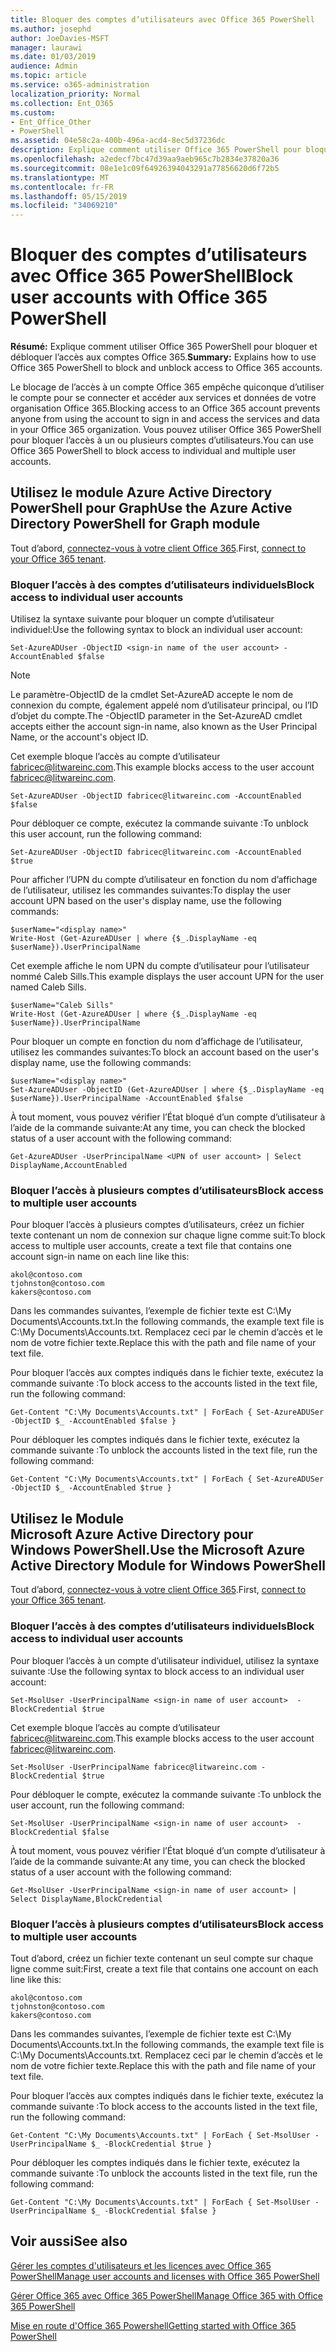 ```yaml
---
title: Bloquer des comptes d’utilisateurs avec Office 365 PowerShell
ms.author: josephd
author: JoeDavies-MSFT
manager: laurawi
ms.date: 01/03/2019
audience: Admin
ms.topic: article
ms.service: o365-administration
localization_priority: Normal
ms.collection: Ent_O365
ms.custom:
- Ent_Office_Other
- PowerShell
ms.assetid: 04e58c2a-400b-496a-acd4-8ec5d37236dc
description: Explique comment utiliser Office 365 PowerShell pour bloquer et débloquer l’accès aux comptes Office 365.
ms.openlocfilehash: a2edecf7bc47d39aa9aeb965c7b2834e37820a36
ms.sourcegitcommit: 08e1e1c09f64926394043291a77856620d6f72b5
ms.translationtype: MT
ms.contentlocale: fr-FR
ms.lasthandoff: 05/15/2019
ms.locfileid: "34069210"
---
```

# <a name="block-user-accounts-with-office-365-powershell"></a><span data-ttu-id="298da-103">Bloquer des comptes d’utilisateurs avec Office 365 PowerShell</span><span class="sxs-lookup"><span data-stu-id="298da-103">Block user accounts with Office 365 PowerShell</span></span>

<span data-ttu-id="298da-104">**Résumé:**  Explique comment utiliser Office 365 PowerShell pour bloquer et débloquer l’accès aux comptes Office 365.</span><span class="sxs-lookup"><span data-stu-id="298da-104">**Summary:**  Explains how to use Office 365 PowerShell to block and unblock access to Office 365 accounts.</span></span>
  
<span data-ttu-id="298da-105">Le blocage de l’accès à un compte Office 365 empêche quiconque d’utiliser le compte pour se connecter et accéder aux services et données de votre organisation Office 365.</span><span class="sxs-lookup"><span data-stu-id="298da-105">Blocking access to an Office 365 account prevents anyone from using the account to sign in and access the services and data in your Office 365 organization.</span></span> <span data-ttu-id="298da-106">Vous pouvez utiliser Office 365 PowerShell pour bloquer l’accès à un ou plusieurs comptes d’utilisateurs.</span><span class="sxs-lookup"><span data-stu-id="298da-106">You can use Office 365 PowerShell to block access to individual and multiple user accounts.</span></span>

## <a name="use-the-azure-active-directory-powershell-for-graph-module"></a><span data-ttu-id="298da-107">Utilisez le module Azure Active Directory PowerShell pour Graph</span><span class="sxs-lookup"><span data-stu-id="298da-107">Use the Azure Active Directory PowerShell for Graph module</span></span>

<span data-ttu-id="298da-108">Tout d’abord, [connectez-vous à votre client Office 365](connect-to-office-365-powershell.md#connect-with-the-azure-active-directory-powershell-for-graph-module).</span><span class="sxs-lookup"><span data-stu-id="298da-108">First, [connect to your Office 365 tenant](connect-to-office-365-powershell.md#connect-with-the-azure-active-directory-powershell-for-graph-module).</span></span>
 
### <a name="block-access-to-individual-user-accounts"></a><span data-ttu-id="298da-109">Bloquer l’accès à des comptes d’utilisateurs individuels</span><span class="sxs-lookup"><span data-stu-id="298da-109">Block access to individual user accounts</span></span>

<span data-ttu-id="298da-110">Utilisez la syntaxe suivante pour bloquer un compte d’utilisateur individuel:</span><span class="sxs-lookup"><span data-stu-id="298da-110">Use the following syntax to block an individual user account:</span></span>
  
```
Set-AzureADUser -ObjectID <sign-in name of the user account> -AccountEnabled $false
```

> [!NOTE]
> <span data-ttu-id="298da-111">Le paramètre-ObjectID de la cmdlet Set-AzureAD accepte le nom de connexion du compte, également appelé nom d’utilisateur principal, ou l’ID d’objet du compte.</span><span class="sxs-lookup"><span data-stu-id="298da-111">The -ObjectID parameter in the Set-AzureAD cmdlet accepts either the account sign-in name, also known as the User Principal Name, or the account's object ID.</span></span> 
  
<span data-ttu-id="298da-112">Cet exemple bloque l’accès au compte d’utilisateur fabricec@litwareinc.com.</span><span class="sxs-lookup"><span data-stu-id="298da-112">This example blocks access to the user account fabricec@litwareinc.com.</span></span>
  
```
Set-AzureADUser -ObjectID fabricec@litwareinc.com -AccountEnabled $false
```

<span data-ttu-id="298da-113">Pour débloquer ce compte, exécutez la commande suivante :</span><span class="sxs-lookup"><span data-stu-id="298da-113">To unblock this user account, run the following command:</span></span>
  
```
Set-AzureADUser -ObjectID fabricec@litwareinc.com -AccountEnabled $true
```

<span data-ttu-id="298da-114">Pour afficher l’UPN du compte d’utilisateur en fonction du nom d’affichage de l’utilisateur, utilisez les commandes suivantes:</span><span class="sxs-lookup"><span data-stu-id="298da-114">To display the user account UPN based on the user's display name, use the following commands:</span></span>
  
```
$userName="<display name>"
Write-Host (Get-AzureADUser | where {$_.DisplayName -eq $userName}).UserPrincipalName

```

<span data-ttu-id="298da-115">Cet exemple affiche le nom UPN du compte d’utilisateur pour l’utilisateur nommé Caleb Sills.</span><span class="sxs-lookup"><span data-stu-id="298da-115">This example displays the user account UPN for the user named Caleb Sills.</span></span>
  
```
$userName="Caleb Sills"
Write-Host (Get-AzureADUser | where {$_.DisplayName -eq $userName}).UserPrincipalName
```

<span data-ttu-id="298da-116">Pour bloquer un compte en fonction du nom d’affichage de l’utilisateur, utilisez les commandes suivantes:</span><span class="sxs-lookup"><span data-stu-id="298da-116">To block an account based on the user's display name, use the following commands:</span></span>
  
```
$userName="<display name>"
Set-AzureADUser -ObjectID (Get-AzureADUser | where {$_.DisplayName -eq $userName}).UserPrincipalName -AccountEnabled $false

```

<span data-ttu-id="298da-117">À tout moment, vous pouvez vérifier l’État bloqué d’un compte d’utilisateur à l’aide de la commande suivante:</span><span class="sxs-lookup"><span data-stu-id="298da-117">At any time, you can check the blocked status of a user account with the following command:</span></span>
  
```
Get-AzureADUser -UserPrincipalName <UPN of user account> | Select DisplayName,AccountEnabled
```

### <a name="block-access-to-multiple-user-accounts"></a><span data-ttu-id="298da-118">Bloquer l’accès à plusieurs comptes d’utilisateurs</span><span class="sxs-lookup"><span data-stu-id="298da-118">Block access to multiple user accounts</span></span>

<span data-ttu-id="298da-119">Pour bloquer l’accès à plusieurs comptes d’utilisateurs, créez un fichier texte contenant un nom de connexion sur chaque ligne comme suit:</span><span class="sxs-lookup"><span data-stu-id="298da-119">To block access to multiple user accounts, create a text file that contains one account sign-in name on each line like this:</span></span>
    
  ```
akol@contoso.com
tjohnston@contoso.com
kakers@contoso.com
  ```

<span data-ttu-id="298da-120">Dans les commandes suivantes, l’exemple de fichier texte est C:\My Documents\Accounts.txt.</span><span class="sxs-lookup"><span data-stu-id="298da-120">In the following commands, the example text file is C:\My Documents\Accounts.txt.</span></span> <span data-ttu-id="298da-121">Remplacez ceci par le chemin d’accès et le nom de votre fichier texte.</span><span class="sxs-lookup"><span data-stu-id="298da-121">Replace this with the path and file name of your text file.</span></span>
  
<span data-ttu-id="298da-122">Pour bloquer l’accès aux comptes indiqués dans le fichier texte, exécutez la commande suivante :</span><span class="sxs-lookup"><span data-stu-id="298da-122">To block access to the accounts listed in the text file, run the following command:</span></span>
    
```
Get-Content "C:\My Documents\Accounts.txt" | ForEach { Set-AzureADUSer -ObjectID $_ -AccountEnabled $false }
```

<span data-ttu-id="298da-123">Pour débloquer les comptes indiqués dans le fichier texte, exécutez la commande suivante :</span><span class="sxs-lookup"><span data-stu-id="298da-123">To unblock the accounts listed in the text file, run the following command:</span></span>
    
```
Get-Content "C:\My Documents\Accounts.txt" | ForEach { Set-AzureADUSer -ObjectID $_ -AccountEnabled $true }
```

## <a name="use-the-microsoft-azure-active-directory-module-for-windows-powershell"></a><span data-ttu-id="298da-124">Utilisez le Module Microsoft Azure Active Directory pour Windows PowerShell.</span><span class="sxs-lookup"><span data-stu-id="298da-124">Use the Microsoft Azure Active Directory Module for Windows PowerShell</span></span>

<span data-ttu-id="298da-125">Tout d’abord, [connectez-vous à votre client Office 365](connect-to-office-365-powershell.md#connect-with-the-microsoft-azure-active-directory-module-for-windows-powershell).</span><span class="sxs-lookup"><span data-stu-id="298da-125">First, [connect to your Office 365 tenant](connect-to-office-365-powershell.md#connect-with-the-microsoft-azure-active-directory-module-for-windows-powershell).</span></span>

    
### <a name="block-access-to-individual-user-accounts"></a><span data-ttu-id="298da-126">Bloquer l’accès à des comptes d’utilisateurs individuels</span><span class="sxs-lookup"><span data-stu-id="298da-126">Block access to individual user accounts</span></span>

<span data-ttu-id="298da-127">Pour bloquer l’accès à un compte d’utilisateur individuel, utilisez la syntaxe suivante :</span><span class="sxs-lookup"><span data-stu-id="298da-127">Use the following syntax to block access to an individual user account:</span></span>
  
```
Set-MsolUser -UserPrincipalName <sign-in name of user account>  -BlockCredential $true
```

<span data-ttu-id="298da-128">Cet exemple bloque l’accès au compte d’utilisateur fabricec@litwareinc.com.</span><span class="sxs-lookup"><span data-stu-id="298da-128">This example blocks access to the user account fabricec@litwareinc.com.</span></span>
  
```
Set-MsolUser -UserPrincipalName fabricec@litwareinc.com -BlockCredential $true
```

<span data-ttu-id="298da-129">Pour débloquer le compte, exécutez la commande suivante :</span><span class="sxs-lookup"><span data-stu-id="298da-129">To unblock the user account, run the following command:</span></span>
  
```
Set-MsolUser -UserPrincipalName <sign-in name of user account>  -BlockCredential $false
```

<span data-ttu-id="298da-130">À tout moment, vous pouvez vérifier l’État bloqué d’un compte d’utilisateur à l’aide de la commande suivante:</span><span class="sxs-lookup"><span data-stu-id="298da-130">At any time, you can check the blocked status of a user account with the following command:</span></span>
  
```
Get-MsolUser -UserPrincipalName <sign-in name of user account> | Select DisplayName,BlockCredential
```

### <a name="block-access-to-multiple-user-accounts"></a><span data-ttu-id="298da-131">Bloquer l’accès à plusieurs comptes d’utilisateurs</span><span class="sxs-lookup"><span data-stu-id="298da-131">Block access to multiple user accounts</span></span>

<span data-ttu-id="298da-132">Tout d’abord, créez un fichier texte contenant un seul compte sur chaque ligne comme suit:</span><span class="sxs-lookup"><span data-stu-id="298da-132">First, create a text file that contains one account on each line like this:</span></span>
    
  ```
akol@contoso.com
tjohnston@contoso.com
kakers@contoso.com
  ```
<span data-ttu-id="298da-133">Dans les commandes suivantes, l’exemple de fichier texte est C:\My Documents\Accounts.txt.</span><span class="sxs-lookup"><span data-stu-id="298da-133">In the following commands, the example text file is C:\My Documents\Accounts.txt.</span></span> <span data-ttu-id="298da-134">Remplacez ceci par le chemin d’accès et le nom de votre fichier texte.</span><span class="sxs-lookup"><span data-stu-id="298da-134">Replace this with the path and file name of your text file.</span></span>
    
<span data-ttu-id="298da-135">Pour bloquer l’accès aux comptes indiqués dans le fichier texte, exécutez la commande suivante :</span><span class="sxs-lookup"><span data-stu-id="298da-135">To block access to the accounts listed in the text file, run the following command:</span></span>
    
  ```
  Get-Content "C:\My Documents\Accounts.txt" | ForEach { Set-MsolUser -UserPrincipalName $_ -BlockCredential $true }
  ```
<span data-ttu-id="298da-136">Pour débloquer les comptes indiqués dans le fichier texte, exécutez la commande suivante :</span><span class="sxs-lookup"><span data-stu-id="298da-136">To unblock the accounts listed in the text file, run the following command:</span></span>
    
  ```
  Get-Content "C:\My Documents\Accounts.txt" | ForEach { Set-MsolUser -UserPrincipalName $_ -BlockCredential $false }
  ```

## <a name="see-also"></a><span data-ttu-id="298da-137">Voir aussi</span><span class="sxs-lookup"><span data-stu-id="298da-137">See also</span></span>

[<span data-ttu-id="298da-138">Gérer les comptes d'utilisateurs et les licences avec Office 365 PowerShell</span><span class="sxs-lookup"><span data-stu-id="298da-138">Manage user accounts and licenses with Office 365 PowerShell</span></span>](manage-user-accounts-and-licenses-with-office-365-powershell.md)
  
[<span data-ttu-id="298da-139">Gérer Office 365 avec Office 365 PowerShell</span><span class="sxs-lookup"><span data-stu-id="298da-139">Manage Office 365 with Office 365 PowerShell</span></span>](manage-office-365-with-office-365-powershell.md)
  
[<span data-ttu-id="298da-140">Mise en route d'Office 365 Powershell</span><span class="sxs-lookup"><span data-stu-id="298da-140">Getting started with Office 365 PowerShell</span></span>](getting-started-with-office-365-powershell.md)
